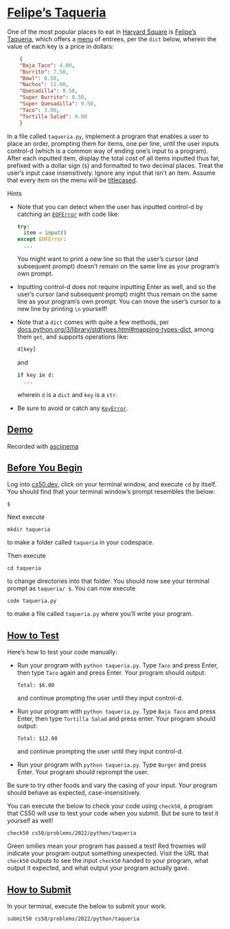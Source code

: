 # [Felipe’s Taqueria](#felipes-taqueria)

One of the most popular places to eat in [Harvard
Square](https://en.wikipedia.org/wiki/Harvard_Square) is [Felipe’s
Taqueria](https://www.felipesboston.com/), which offers a
[menu](https://www.felipesboston.com/menu) of entrees, per the `dict`
below, wherein the value of each key is a price in dollars:

``` json
    {
    "Baja Taco": 4.00,
    "Burrito": 7.50,
    "Bowl": 8.50,
    "Nachos": 11.00,
    "Quesadilla": 8.50,
    "Super Burrito": 8.50,
    "Super Quesadilla": 9.50,
    "Taco": 3.00,
    "Tortilla Salad": 8.00
    }
```

In a file called `taqueria.py`, implement a program that enables a user
to place an order, prompting them for items, one per line, until the
user inputs control-d (which is a common way of ending one’s input to a
program). After each inputted item, display the total cost of all items
inputted thus far, prefixed with a dollar sign (`$`) and formatted to
two decimal places. Treat the user’s input case insensitively. Ignore
any input that isn’t an item. Assume that every item on the menu will be
[titlecased](https://docs.python.org/3/library/stdtypes.html#str.title).

Hints

- Note that you can detect when the user has inputted control-d by
  catching an
  [`EOFError`](https://docs.python.org/3/library/exceptions.html#EOFError)
  with code like:

  ``` py
  try:
    item = input()
  except EOFError:
    ...
  ```

  You might want to print a new line so that the user’s cursor (and
  subsequent prompt) doesn’t remain on the same line as your program’s
  own prompt.

- Inputting control-d does not require inputting Enter as well, and so
  the user’s cursor (and subsequent prompt) might thus remain on the
  same line as your program’s own prompt. You can move the user’s cursor
  to a new line by printing `\n` yourself!

- Note that a `dict` comes with quite a few methods, per
  [docs.python.org/3/library/stdtypes.html#mapping-types-dict](https://docs.python.org/3/library/stdtypes.html#mapping-types-dict),
  among them `get`, and supports operations like:

  ``` py
  d[key]
  ```

  and

  ``` py
  if key in d:
    ...
  ```

  wherein `d` is a `dict` and `key` is a `str`.

- Be sure to avoid or catch any
  [`KeyError`](https://docs.python.org/3/library/exceptions.html#KeyError).

## [Demo](#demo)

Recorded with [asciinema](https://asciinema.org)

## [Before You Begin](#before-you-begin)

Log into [cs50.dev](https://cs50.dev/), click on your terminal window,
and execute `cd` by itself. You should find that your terminal window’s
prompt resembles the below:

``` highlight
$
```

Next execute

``` highlight
mkdir taqueria
```

to make a folder called `taqueria` in your codespace.

Then execute

``` highlight
cd taqueria
```

to change directories into that folder. You should now see your terminal
prompt as `taqueria/ $`. You can now execute

``` highlight
code taqueria.py
```

to make a file called `taqueria.py` where you’ll write your program.

## [How to Test](#how-to-test)

Here’s how to test your code manually:

- Run your program with `python taqueria.py`. Type `Taco` and press
  Enter, then type `Taco` again and press Enter. Your program should
  output:

  ``` highlight
  Total: $6.00
  ```

  and continue prompting the user until they input control-d.

- Run your program with `python taqueria.py`. Type `Baja Taco` and press
  Enter, then type `Tortilla Salad` and press enter. Your program should
  output:

  ``` highlight
  Total: $12.00
  ```

  and continue prompting the user until they input control-d.

- Run your program with `python taqueria.py`. Type `Burger` and press
  Enter. Your program should reprompt the user.

Be sure to try other foods and vary the casing of your input. Your
program should behave as expected, case-insensitively.

You can execute the below to check your code using `check50`, a program
that CS50 will use to test your code when you submit. But be sure to
test it yourself as well!

``` highlight
check50 cs50/problems/2022/python/taqueria
```

Green smilies mean your program has passed a test! Red frownies will
indicate your program output something unexpected. Visit the URL that
`check50` outputs to see the input `check50` handed to your program,
what output it expected, and what output your program actually gave.

## [How to Submit](#how-to-submit)

In your terminal, execute the below to submit your work.

``` highlight
submit50 cs50/problems/2022/python/taqueria
```
